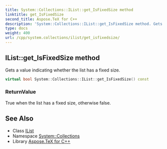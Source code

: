 ```yaml
---
title: System::Collections::IList::get_IsFixedSize method
linktitle: get_IsFixedSize
second_title: Aspose.TeX for C++
description: 'System::Collections::IList::get_IsFixedSize method. Gets a value indicating whether the list has a fixed size in C++.'
type: docs
weight: 400
url: /cpp/system.collections/ilist/get_isfixedsize/
---
```

## IList::get_IsFixedSize method


Gets a value indicating whether the list has a fixed size.

```cpp
virtual bool System::Collections::IList::get_IsFixedSize() const
```


### ReturnValue

True when the list has a fixed size, otherwise false.

## See Also

* Class [IList](../)
* Namespace [System::Collections](../../)
* Library [Aspose.TeX for C++](../../../)
